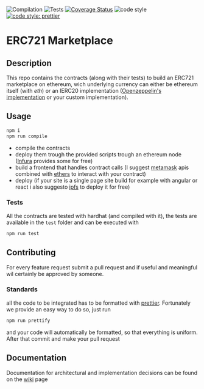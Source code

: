 ![Compilation](https://github.com/NFT-Lab/ERC721-marketplace/actions/workflows/solidity-compile.yml/badge.svg)
![Tests](https://github.com/NFT-Lab/ERC721-marketplace/actions/workflows/tests.yml/badge.svg)
[![Coverage Status](https://coveralls.io/repos/github/NFT-Lab/ERC721-marketplace/badge.svg?branch=main)](https://coveralls.io/github/NFT-Lab/ERC721-marketplace?branch=main)
![code style](https://github.com/NFT-Lab/ERC721-marketplace/actions/workflows/code-formatting.yml/badge.svg)
[![code style: prettier](https://img.shields.io/badge/code_style-prettier-ff69b4.svg)](https://github.com/prettier/prettier)

# ERC721 Marketplace
## Description
This repo contains the contracts (along with their tests) to build an ERC721 marketplace on ethereum, wich underlying currency can either be ethereum itself (with _eth_) or an IERC20 implementation ([Openzeppelin's implementation](https://github.com/OpenZeppelin/openzeppelin-contracts/tree/master/contracts/token/ERC20) or your custom implementation).

## Usage
```bash
npm i
npm run compile
```
- compile the contracts
- deploy them trough the provided scripts trough an ethereum node ([Infura](infura.io) provides some for free)
- build a frontend that handles contract calls (I suggest [metamask](metamask.io) apis combined with [ethers](https://github.com/ethers-io/ethers.js/) to interact with your contract)
- deploy (if your site is a single page site build for example with angular or react i also suggesto [ipfs](ipfs.io) to deploy it for free)

### Tests
All the contracts are tested with hardhat (and compiled with it), the tests are available in the `test` folder and can be executed with
```bash
npm run test
```

## Contributing
For every feature request submit a pull request and if useful and meaningful wil certainly be approved by someone.

### Standards
all the code to be integrated has to be formatted with [prettier](prettier.io). Fortunately we provide an easy way to do so, just run
```bash
npm run prettify
```
and your code will automatically be formatted, so that everything is uniform. After that commit and make your pull request

## Documentation
Documentation for architectural and implementation decisions can be found on the [wiki](/wiki) page
